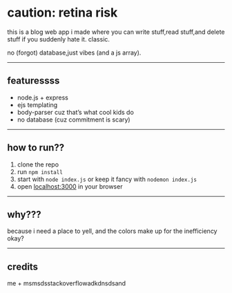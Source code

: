 # caution: retina risk

this is a blog web app i made where you can write stuff,read stuff,and delete stuff if you suddenly hate it. classic.

no (forgot) database,just vibes (and a js array).

---

## featuressss

- node.js + express  
- ejs templating  
- body-parser cuz that’s what cool kids do  
- no database (cuz commitment is scary)  

---

## how to run??

1. clone the repo  
2. run `npm install`  
3. start with `node index.js` or keep it fancy with `nodemon index.js`  
4. open [localhost:3000](http://localhost:3000) in your browser  

---

## why???

because i need a place to yell, and the colors make up for the inefficiency okay?

---

## credits

me + msmsdsstackoverflowadkdnsdsand 
